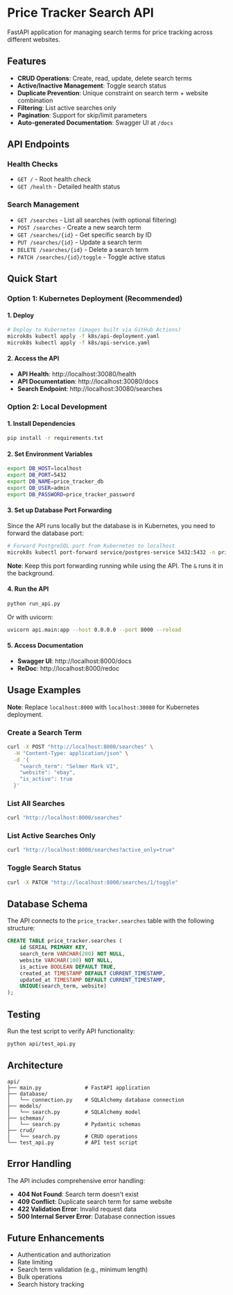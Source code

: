 # Price Tracker Search API

FastAPI application for managing search terms for price tracking across different websites.

## Features

- **CRUD Operations**: Create, read, update, delete search terms
- **Active/Inactive Management**: Toggle search status
- **Duplicate Prevention**: Unique constraint on search term + website combination
- **Filtering**: List active searches only
- **Pagination**: Support for skip/limit parameters
- **Auto-generated Documentation**: Swagger UI at `/docs`

## API Endpoints

### Health Checks
- `GET /` - Root health check
- `GET /health` - Detailed health status

### Search Management
- `GET /searches` - List all searches (with optional filtering)
- `POST /searches` - Create a new search term
- `GET /searches/{id}` - Get specific search by ID
- `PUT /searches/{id}` - Update a search term
- `DELETE /searches/{id}` - Delete a search term
- `PATCH /searches/{id}/toggle` - Toggle active status

## Quick Start

### Option 1: Kubernetes Deployment (Recommended)

#### 1. Deploy
```bash
# Deploy to Kubernetes (images built via GitHub Actions)
microk8s kubectl apply -f k8s/api-deployment.yaml
microk8s kubectl apply -f k8s/api-service.yaml
```

#### 2. Access the API
- **API Health**: http://localhost:30080/health
- **API Documentation**: http://localhost:30080/docs
- **Search Endpoint**: http://localhost:30080/searches

### Option 2: Local Development

#### 1. Install Dependencies
```bash
pip install -r requirements.txt
```

#### 2. Set Environment Variables
```bash
export DB_HOST=localhost
export DB_PORT=5432
export DB_NAME=price_tracker_db
export DB_USER=admin
export DB_PASSWORD=price_tracker_password
```

#### 3. Set up Database Port Forwarding
Since the API runs locally but the database is in Kubernetes, you need to forward the database port:

```bash
# Forward PostgreSQL port from Kubernetes to localhost
microk8s kubectl port-forward service/postgres-service 5432:5432 -n price-tracker &
```

**Note**: Keep this port forwarding running while using the API. The `&` runs it in the background.

#### 4. Run the API
```bash
python run_api.py
```

Or with uvicorn:
```bash
uvicorn api.main:app --host 0.0.0.0 --port 8000 --reload
```

#### 5. Access Documentation
- **Swagger UI**: http://localhost:8000/docs
- **ReDoc**: http://localhost:8000/redoc

## Usage Examples

**Note**: Replace `localhost:8000` with `localhost:30080` for Kubernetes deployment.

### Create a Search Term
```bash
curl -X POST "http://localhost:8000/searches" \
  -H "Content-Type: application/json" \
  -d '{
    "search_term": "Selmer Mark VI",
    "website": "ebay",
    "is_active": true
  }'
```

### List All Searches
```bash
curl "http://localhost:8000/searches"
```

### List Active Searches Only
```bash
curl "http://localhost:8000/searches?active_only=true"
```

### Toggle Search Status
```bash
curl -X PATCH "http://localhost:8000/searches/1/toggle"
```

## Database Schema

The API connects to the `price_tracker.searches` table with the following structure:

```sql
CREATE TABLE price_tracker.searches (
    id SERIAL PRIMARY KEY,
    search_term VARCHAR(200) NOT NULL,
    website VARCHAR(100) NOT NULL,
    is_active BOOLEAN DEFAULT TRUE,
    created_at TIMESTAMP DEFAULT CURRENT_TIMESTAMP,
    updated_at TIMESTAMP DEFAULT CURRENT_TIMESTAMP,
    UNIQUE(search_term, website)
);
```

## Testing

Run the test script to verify API functionality:

```bash
python api/test_api.py
```

## Architecture

```
api/
├── main.py              # FastAPI application
├── database/
│   └── connection.py    # SQLAlchemy database connection
├── models/
│   └── search.py        # SQLAlchemy model
├── schemas/
│   └── search.py        # Pydantic schemas
├── crud/
│   └── search.py        # CRUD operations
└── test_api.py          # API test script
```

## Error Handling

The API includes comprehensive error handling:

- **404 Not Found**: Search term doesn't exist
- **409 Conflict**: Duplicate search term for same website
- **422 Validation Error**: Invalid request data
- **500 Internal Server Error**: Database connection issues

## Future Enhancements

- Authentication and authorization
- Rate limiting
- Search term validation (e.g., minimum length)
- Bulk operations
- Search history tracking 